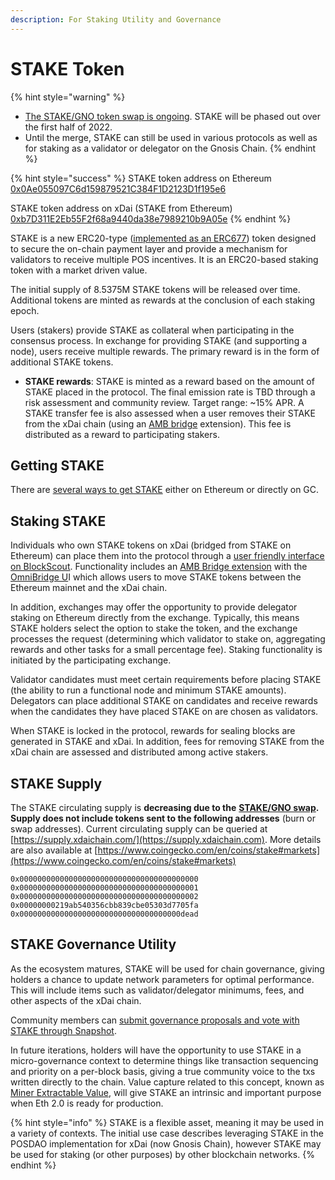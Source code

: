 ```yaml
---
description: For Staking Utility and Governance
---
```


# STAKE Token

{% hint style="warning" %}
* [The STAKE/GNO token swap is ongoing](../stake-gno-swap.md). STAKE will be phased out over the first half of 2022.&#x20;
* Until the merge, STAKE can still be used in various protocols as well as for staking as a validator or delegator on the Gnosis Chain.
{% endhint %}

{% hint style="success" %}
STAKE token address on Ethereum [0x0Ae055097C6d159879521C384F1D2123D1f195e6](https://etherscan.io/token/0x0Ae055097C6d159879521C384F1D2123D1f195e6)

STAKE token address on xDai (STAKE from Ethereum)\
[0xb7D311E2Eb55F2f68a9440da38e7989210b9A05e](https://blockscout.com/xdai/mainnet/tokens/0xb7D311E2Eb55F2f68a9440da38e7989210b9A05e/token-transfers)
{% endhint %}

STAKE is a new ERC20-type ([implemented as an ERC677](https://github.com/ethereum/EIPs/issues/677)) token designed to secure the on-chain payment layer and provide a mechanism for validators to receive multiple POS incentives. It is an ERC20-based staking token with a market driven value.

The initial supply of 8.5375M STAKE tokens will be released over time. Additional tokens are minted as rewards at the conclusion of each staking epoch.

Users (stakers) provide STAKE as collateral when participating in the consensus process. In exchange for providing STAKE (and supporting a node), users receive multiple rewards. The primary reward is in the form of additional STAKE tokens.

* **STAKE rewards**: STAKE is minted as a reward based on the amount of STAKE placed in the protocol. The final emission rate is TBD through a risk assessment and community review. Target range: \~15% APR.   A STAKE transfer fee is also assessed when a user removes their STAKE from the xDai chain (using an [AMB bridge](https://docs.tokenbridge.net/amb-bridge/about-amb-bridge) extension). This fee is distributed as a reward to participating stakers.

## Getting STAKE

There are [several ways to get STAKE](get-stake/) either on Ethereum or directly on GC.

## Staking STAKE

Individuals who own STAKE tokens on xDai (bridged from STAKE on Ethereum) can place them into the protocol through a [user friendly interface on BlockScout](https://blockscout.com/xdai/mainnet/validators). Functionality includes an [AMB Bridge extension](https://docs.tokenbridge.net/amb-bridge/about-amb-bridge) with the [OmniBridge U](../../for-users/bridges/omnibridge/)I which allows users to move STAKE tokens between the Ethereum mainnet and the xDai chain.

In addition, exchanges may offer the opportunity to provide delegator staking on Ethereum directly from the exchange. Typically, this means STAKE holders select the option to stake the token, and the exchange processes the request (determining which validator to stake on, aggregating rewards and other tasks for a small percentage fee). Staking functionality is initiated by the participating exchange.

Validator candidates must meet certain requirements before placing STAKE (the ability to run a functional node and minimum STAKE amounts). Delegators can place additional STAKE on candidates and receive rewards when the candidates they have placed STAKE on are chosen as validators.

When STAKE is locked in the protocol, rewards for sealing blocks are generated in STAKE and xDai. In addition, fees for removing STAKE from the xDai chain are assessed and distributed among active stakers.

## STAKE Supply

The STAKE circulating supply is **decreasing due to the** [**STAKE/GNO swap**](../stake-gno-swap.md)**. Supply does not include tokens sent to the following addresses** (burn or swap addresses). Current circulating supply can be queried at  [https://supply.xdaichain.com/](https://supply.xdaichain.com). More details are also available at [https://www.coingecko.com/en/coins/stake#markets](https://www.coingecko.com/en/coins/stake#markets)

```
0x0000000000000000000000000000000000000000
0x0000000000000000000000000000000000000001
0x0000000000000000000000000000000000000002
0x00000000219ab540356cbb839cbe05303d7705fa
0x000000000000000000000000000000000000dead
```

## STAKE Governance Utility

As the ecosystem matures, STAKE will be used for chain governance, giving holders a chance to update network parameters for optimal performance. This will include items such as validator/delegator minimums, fees, and other aspects of the xDai chain.

Community members can [submit governance proposals and vote with STAKE through Snapshot](../../for-users/governance/stake-weighted-voting/).

In future iterations, holders will have the opportunity to use STAKE in a micro-governance context to determine things like transaction sequencing and priority on a per-block basis, giving a true community voice to the txs written directly to the chain. Value capture related to this concept, known as [Miner Extractable Value](https://ethresear.ch/t/mev-auction-auctioning-transaction-ordering-rights-as-a-solution-to-miner-extractable-value/6788), will give STAKE an intrinsic and important purpose when Eth 2.0 is ready for production.

{% hint style="info" %}
&#x20;STAKE is a flexible asset, meaning it may be used in a variety of contexts. The initial use case describes leveraging STAKE in the POSDAO implementation for xDai (now Gnosis Chain), however STAKE may be used for staking (or other purposes) by other blockchain networks.
{% endhint %}

